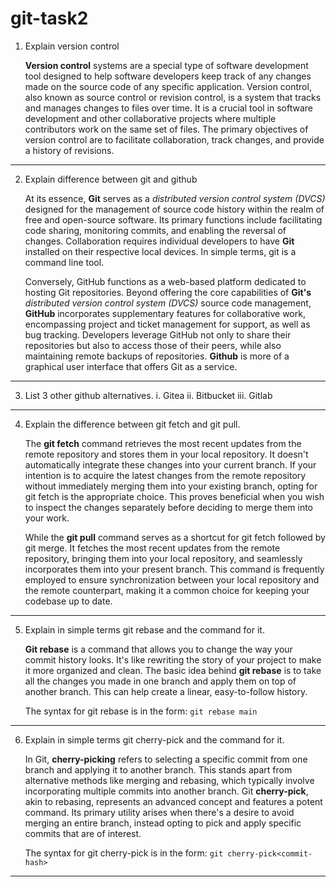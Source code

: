 # git-task2

1. Explain version control

    **Version control** systems are a special type of software development tool designed to help software developers keep track of any changes made on the source code of any specific application. 
    Version control, also known as source control or revision control, is a system that tracks and manages changes to files over time. It is a crucial tool in software development and other collaborative projects where multiple contributors work on the same set of files. The primary objectives of version control are to facilitate collaboration, track changes, and provide a history of revisions.
------------------------------------------------------------------------------------------------------------------

2. Explain difference between git and github

    At its essence, **Git** serves as a *distributed version control system (DVCS)* designed for the management of source code history within the realm of free and open-source software. Its primary functions include facilitating code sharing, monitoring commits, and enabling the reversal of changes. Collaboration requires individual developers to have **Git** installed on their respective local devices. In simple terms, git is a command line tool.

    Conversely, GitHub functions as a web-based platform dedicated to hosting Git repositories. Beyond offering the core capabilities of **Git's** *distributed version control system (DVCS)* source code management, **GitHub** incorporates supplementary features for collaborative work, encompassing project and ticket management for support, as well as bug tracking. Developers leverage GitHub not only to share their repositories but also to access those of their peers, while also maintaining remote backups of repositories. **Github** is more of a graphical user interface that offers Git as a service.
-----------------------------------------------------------------------------------------------------------------

3. List 3 other github alternatives.
    i. Gitea
    ii. Bitbucket
    iii. Gitlab
-----------------------------------------------------------------------------------------------------------------

4. Explain the difference between git fetch and git pull.

    The **git fetch** command retrieves the most recent updates from the remote repository and stores them in your local repository. It doesn't automatically integrate these changes into your current branch. If your intention is to acquire the latest changes from the remote repository without immediately merging them into your existing branch, opting for git fetch is the appropriate choice. This proves beneficial when you wish to inspect the changes separately before deciding to merge them into your work.

    While the **git pull** command serves as a shortcut for git fetch followed by git merge. It fetches the most recent updates from the remote repository, bringing them into your local repository, and seamlessly incorporates them into your present branch. This command is frequently employed to ensure synchronization between your local repository and the remote counterpart, making it a common choice for keeping your codebase up to date.
------------------------------------------------------------------------------------------------------------------

5. Explain in simple terms git rebase and the command for it.

    **Git rebase** is a command that allows you to change the way your commit history looks. It's like rewriting the story of your project to make it more organized and clean.
    The basic idea behind **git rebase** is to take all the changes you made in one branch and apply them on top of another branch. This can help create a linear, easy-to-follow history.

    The syntax for git rebase is in the form: `git rebase main`
------------------------------------------------------------------------------------------------------------------

6. Explain in simple terms git cherry-pick and the command for it.

    In Git, **cherry-picking** refers to selecting a specific commit from one branch and applying it to another branch. This stands apart from alternative methods like merging and rebasing, which typically involve incorporating multiple commits into another branch.
    Git **cherry-pick**, akin to rebasing, represents an advanced concept and features a potent command. Its primary utility arises when there's a desire to avoid merging an entire branch, instead opting to pick and apply specific commits that are of interest.

    The syntax for git cherry-pick is in the form: `git cherry-pick<commit-hash>`
------------------------------------------------------------------------------------------------------------------









